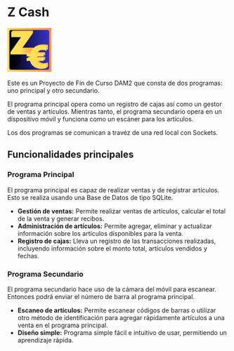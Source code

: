 # Z Cash

<img src="https://github.com/Haoen219/ProyectoFinal/blob/main/logo/logo.png" alt="Logo del proyecto" width="100" height="100">

Este es un Proyecto de Fin de Curso DAM2 que consta de dos programas: uno principal y otro secundario.

El programa principal opera como un registro de cajas así como un gestor de ventas y artículos.
Mientras tanto, el programa secundario opera en un dispositivo móvil y funciona como un escáner para los artículos.

Los dos programas se comunican a travéz de una red local con Sockets.
## Funcionalidades principales

### Programa Principal
El programa principal es capaz de realizar ventas y de registrar artículos. Esto se realiza usando una Base de Datos de tipo SQLite.
- **Gestión de ventas:** Permite realizar ventas de artículos, calcular el total de la venta y generar recibos.
- **Administración de artículos:** Permite agregar, eliminar y actualizar información sobre los artículos disponibles para la venta.
- **Registro de cajas:** Lleva un registro de las transacciones realizadas, incluyendo información sobre el monto total, artículos vendidos y fechas.

### Programa Secundario
El programa secundario hace uso de la cámara del móvil para escanear. Entonces podrá enviar el número de barra al programa principal.
- **Escaneo de artículos:** Permite escanear códigos de barras o utilizar otro método de identificación para agregar rápidamente artículos a una venta en el programa principal.
- **Diseño simple:** Programa simple fácil e intuitivo de usar, permitiendo un aprendizaje rápida.
